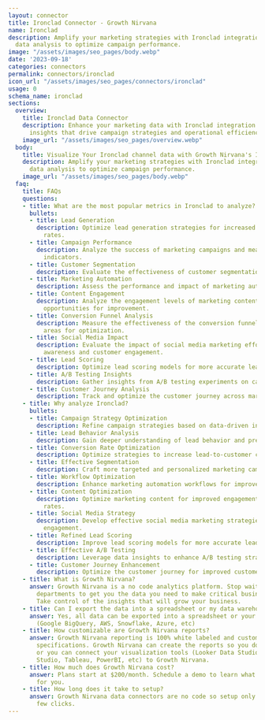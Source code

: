```yaml
---
layout: connector
title: Ironclad Connector - Growth Nirvana
name: Ironclad
description: Amplify your marketing strategies with Ironclad integration, leveraging
  data analysis to optimize campaign performance.
image: "/assets/images/seo_pages/body.webp"
date: '2023-09-18'
categories: connectors
permalink: connectors/ironclad
icon_url: "/assets/images/seo_pages/connectors/ironclad"
usage: 0
schema_name: ironclad
sections:
  overview:
    title: Ironclad Data Connector
    description: Enhance your marketing data with Ironclad integration. Gain valuable
      insights that drive campaign strategies and operational efficiency.
    image_url: "/assets/images/seo_pages/overview.webp"
  body:
    title: Visualize Your Ironclad channel data with Growth Nirvana's Ironclad Connector
    description: Amplify your marketing strategies with Ironclad integration, leveraging
      data analysis to optimize campaign performance.
    image_url: "/assets/images/seo_pages/body.webp"
  faq:
    title: FAQs
    questions:
    - title: What are the most popular metrics in Ironclad to analyze?
      bullets:
      - title: Lead Generation
        description: Optimize lead generation strategies for increased conversion
          rates.
      - title: Campaign Performance
        description: Analyze the success of marketing campaigns and measure key performance
          indicators.
      - title: Customer Segmentation
        description: Evaluate the effectiveness of customer segmentation strategies.
      - title: Marketing Automation
        description: Assess the performance and impact of marketing automation workflows.
      - title: Content Engagement
        description: Analyze the engagement levels of marketing content and identify
          opportunities for improvement.
      - title: Conversion Funnel Analysis
        description: Measure the effectiveness of the conversion funnel and identify
          areas for optimization.
      - title: Social Media Impact
        description: Evaluate the impact of social media marketing efforts on brand
          awareness and customer engagement.
      - title: Lead Scoring
        description: Optimize lead scoring models for more accurate lead prioritization.
      - title: A/B Testing Insights
        description: Gather insights from A/B testing experiments on campaigns.
      - title: Customer Journey Analysis
        description: Track and optimize the customer journey across marketing touchpoints.
    - title: Why analyze Ironclad?
      bullets:
      - title: Campaign Strategy Optimization
        description: Refine campaign strategies based on data-driven insights.
      - title: Lead Behavior Analysis
        description: Gain deeper understanding of lead behavior and preferences.
      - title: Conversion Rate Optimization
        description: Optimize strategies to increase lead-to-customer conversion rates.
      - title: Effective Segmentation
        description: Craft more targeted and personalized marketing campaigns.
      - title: Workflow Optimization
        description: Enhance marketing automation workflows for improved results.
      - title: Content Optimization
        description: Optimize marketing content for improved engagement and conversion
          rates.
      - title: Social Media Strategy
        description: Develop effective social media marketing strategies for higher
          engagement.
      - title: Refined Lead Scoring
        description: Improve lead scoring models for more accurate lead prioritization.
      - title: Effective A/B Testing
        description: Leverage data insights to enhance A/B testing strategies.
      - title: Customer Journey Enhancement
        description: Optimize the customer journey for improved customer experiences.
    - title: What is Growth Nirvana?
      answer: Growth Nirvana is a no code analytics platform. Stop waiting for other
        departments to get you the data you need to make critical business decisions.
        Take control of the insights that will grow your business.
    - title: Can I export the data into a spreadsheet or my data warehouse?
      answer: Yes, all data can be exported into a spreadsheet or your data warehouse
        (Google BigQuery, AWS, Snowflake, Azure, etc)
    - title: How customizable are Growth Nirvana reports?
      answer: Growth Nirvana reporting is 100% white labeled and customized to your
        specifications. Growth Nirvana can create the reports so you don’t have to
        or you can connect your visualization tools (Looker Data Studio/Google Data
        Studio, Tableau, PowerBI, etc) to Growth Nirvana.
    - title: How much does Growth Nirvana cost?
      answer: Plans start at $200/month. Schedule a demo to learn what plan is best
        for you.
    - title: How long does it take to setup?
      answer: Growth Nirvana data connectors are no code so setup only requires a
        few clicks.
---
```

